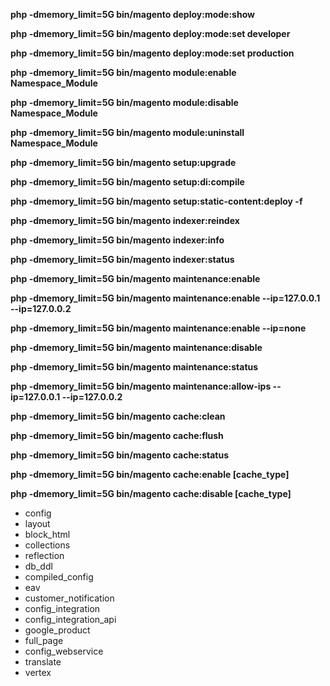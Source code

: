 **php -dmemory_limit=5G bin/magento deploy:mode:show**

**php -dmemory_limit=5G bin/magento deploy:mode:set developer**

**php -dmemory_limit=5G bin/magento deploy:mode:set production**

**php -dmemory_limit=5G bin/magento module:enable Namespace_Module**

**php -dmemory_limit=5G bin/magento module:disable Namespace_Module**

**php -dmemory_limit=5G bin/magento module:uninstall Namespace_Module**

**php -dmemory_limit=5G bin/magento setup:upgrade**

**php -dmemory_limit=5G bin/magento setup:di:compile**

**php -dmemory_limit=5G bin/magento setup:static-content:deploy -f**

**php -dmemory_limit=5G bin/magento indexer:reindex**

**php -dmemory_limit=5G bin/magento indexer:info**

**php -dmemory_limit=5G bin/magento indexer:status**

**php -dmemory_limit=5G bin/magento maintenance:enable**

**php -dmemory_limit=5G bin/magento maintenance:enable --ip=127.0.0.1 --ip=127.0.0.2**

**php -dmemory_limit=5G bin/magento maintenance:enable --ip=none**

**php -dmemory_limit=5G bin/magento maintenance:disable**

**php -dmemory_limit=5G bin/magento maintenance:status**

**php -dmemory_limit=5G bin/magento maintenance:allow-ips --ip=127.0.0.1 --ip=127.0.0.2**

**php -dmemory_limit=5G bin/magento cache:clean**

**php -dmemory_limit=5G bin/magento cache:flush**

**php -dmemory_limit=5G bin/magento cache:status**

**php -dmemory_limit=5G bin/magento cache:enable [cache_type]**

**php -dmemory_limit=5G bin/magento cache:disable [cache_type]**

* config
* layout
* block_html
* collections
* reflection
* db_ddl
* compiled_config
* eav
* customer_notification
* config_integration
* config_integration_api
* google_product
* full_page
* config_webservice
* translate
* vertex